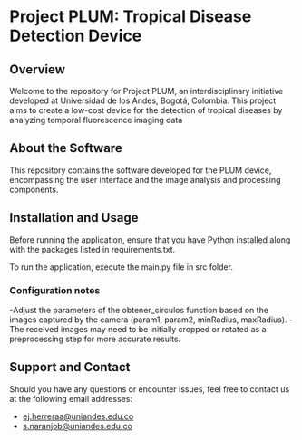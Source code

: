 # Project PLUM: Tropical Disease Detection Device

## Overview

Welcome to the repository for Project PLUM, an interdisciplinary initiative developed at Universidad de los Andes, Bogotá, Colombia. This project aims to create a low-cost device for the detection of tropical diseases by analyzing temporal fluorescence imaging data
<!---, integrating expertise from the fields of Biological Sciences, Physics, Electronics, and Mechanical Engineering. --->


## About the Software

This repository contains the software developed for the PLUM device, encompassing the user interface and the image analysis and processing components.

## Installation and Usage

Before running the application, ensure that you have Python installed along with the packages listed in requirements.txt.

To run the application, execute the main.py file in src folder.

### Configuration notes
-Adjust the parameters of the obtener_circulos function based on the images captured by the camera (param1, param2, minRadius, maxRadius).
-The received images may need to be initially cropped or rotated as a preprocessing step for more accurate results.

## Support and Contact 
Should you have any questions or encounter issues, feel free to contact us at the following email addresses:
- ej.herreraa@uniandes.edu.co
- s.naranjob@uniandes.edu.co
